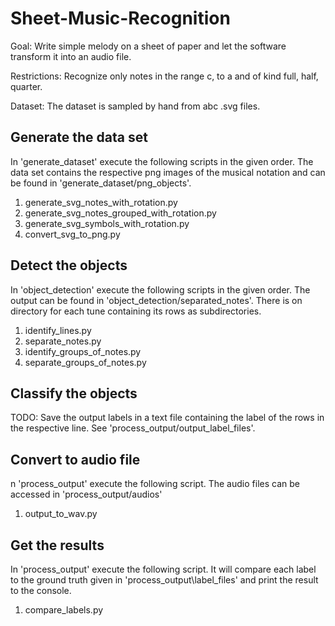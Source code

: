 # Sheet-Music-Recognition



Goal: Write simple melody on a sheet of paper and let the software transform it into an audio file.

Restrictions: Recognize only notes in the range c, to a and of kind full, half, quarter.

Dataset: The dataset is sampled by hand from abc .svg files.


## Generate the data set 
In 'generate_dataset' execute the following scripts in the given order. The data set contains the respective png images of the musical notation and can be found in 'generate_dataset/png_objects'.

1. generate_svg_notes_with_rotation.py
2. generate_svg_notes_grouped_with_rotation.py
3. generate_svg_symbols_with_rotation.py
4. convert_svg_to_png.py
 
## Detect the objects 

In 'object_detection' execute the following scripts in the given order. The output can be found in 'object_detection/separated_notes'. There is on directory for each tune containing its rows as subdirectories. 

1. identify_lines.py
2. separate_notes.py
3. identify_groups_of_notes.py
4. separate_groups_of_notes.py

## Classify the objects 
TODO: Save the output labels in a text file containing the label of the rows in the respective line. See 'process_output/output_label_files'.

## Convert to audio file 
n 'process_output' execute the following script. The audio files can be accessed in 'process_output/audios'

1. output_to_wav.py

## Get the results
In 'process_output' execute the following script. It will compare each label to the ground truth given in 'process_output\label_files' and print the result to the console. 

1. compare_labels.py
